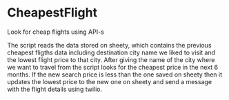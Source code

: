 # CheapestFlight
Look for cheap flights using API-s

The script reads the data stored on sheety, which contains the previous cheapest fligths data including destination city name we liked to visit and
the lowest flight price to that city. After giving the name of the city where we want to travel from the script looks for the cheapest price in the next 6 months.
If the new search price is less than the one saved on sheety then it updates the lowest price to the new one on sheety and send a message with the flight details
using twilio.
